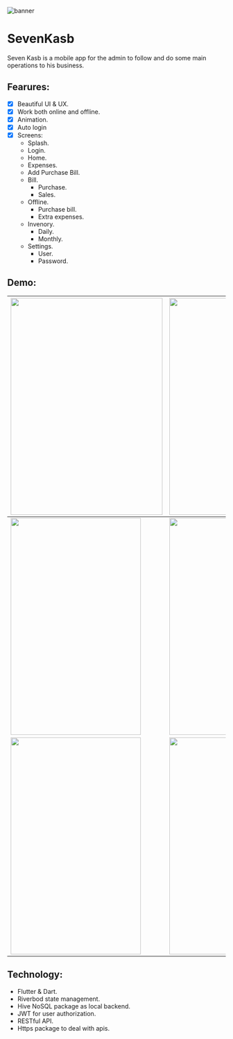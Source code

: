 ![banner](https://user-images.githubusercontent.com/58103293/147350309-f298cfe2-2abf-48b4-b09a-6e00df5272ff.png)
# SevenKasb
Seven Kasb is a mobile app for the admin to follow and do some main operations to his business.
## Fearures:
- [x] Beautiful UI & UX.
- [x] Work both online and offline. 
- [x] Animation.
- [x] Auto login
- [x] Screens:
    * Splash.
    * Login.
    * Home.
    * Expenses.
    * Add Purchase Bill.
    * Bill.
        - Purchase.
        - Sales.
    * Offline.
        - Purchase bill.
        - Extra expenses.
    * Invenory.
        - Daily.
        - Monthly.  
    * Settings.
        - User.
        - Password.
        
## Demo:
| <img src="https://user-images.githubusercontent.com/58103293/147123629-81dc38ab-6b05-412a-b0e5-0c7e1602ecee.png" width="350" height="500"> | <img src="https://user-images.githubusercontent.com/58103293/147123634-47f32c32-235b-42f0-b54b-4d49cd25ba74.png" width="350" height="500"> | <img src="https://user-images.githubusercontent.com/58103293/147123642-99e681f5-8cc7-4aff-8b6d-ffcbf79f3e7c.png" width="350" height="500"> | <img src="https://user-images.githubusercontent.com/58103293/147123647-9852bb32-174e-41f6-8c64-573bbd35a93c.png" width="350" height="500"> |
|--------------------------------------------------------------------------------------------------------------------------------------------|--------------------------------------------------------------------------------------------------------------------------------------------|--------------------------------------------------------------------------------------------------------------------------------------------|--------------------------------------------------------------------------------------------------------------------------------------------|
| <img src="https://user-images.githubusercontent.com/58103293/147123650-b974ce21-3052-4096-b2e3-3fa9f9192b68.png" width="300" height="500"> | <img src="https://user-images.githubusercontent.com/58103293/147123652-f40c15aa-50ec-4583-8321-29c9456b66a0.png" width="300" height="500"> | <img src="https://user-images.githubusercontent.com/58103293/147123627-e22aff27-0108-4ded-84b2-6f36c87a9a4d.png" width="300" height="500"> | <img src="https://user-images.githubusercontent.com/58103293/147123619-b58bc027-195d-4826-908f-0853aaffe0b4.png" width="300" height="500"> |
| <img src="https://user-images.githubusercontent.com/58103293/147123621-f9cee618-7d6f-4423-b87b-45e1f7481aa4.png" width="300" height="500"> | <img src="https://user-images.githubusercontent.com/58103293/147123600-4dd9f1d3-a5c2-4046-bea6-de8043dd83e4.png" width="300" height="500"> | <img src="https://user-images.githubusercontent.com/58103293/147123613-2e7c6c55-cce2-409d-beec-b409a4b2c608.png" width="300" height="500"> |                                                                                                                                            |

<!-- <img src="https://user-images.githubusercontent.com/58103293/147123629-81dc38ab-6b05-412a-b0e5-0c7e1602ecee.png" width="250" height="500">
<img src="https://user-images.githubusercontent.com/58103293/147123634-47f32c32-235b-42f0-b54b-4d49cd25ba74.png" width="250" height="500">
<img src="https://user-images.githubusercontent.com/58103293/147123647-9852bb32-174e-41f6-8c64-573bbd35a93c.png" width="250" height="500">
<img src="https://user-images.githubusercontent.com/58103293/147123642-99e681f5-8cc7-4aff-8b6d-ffcbf79f3e7c.png" width="250" height="500">
<img src="https://user-images.githubusercontent.com/58103293/147123650-b974ce21-3052-4096-b2e3-3fa9f9192b68.png" width="250" height="500">
<img src="https://user-images.githubusercontent.com/58103293/147123652-f40c15aa-50ec-4583-8321-29c9456b66a0.png" width="250" height="500">
<img src="https://user-images.githubusercontent.com/58103293/147123627-e22aff27-0108-4ded-84b2-6f36c87a9a4d.png" width="250" height="500">
<img src="https://user-images.githubusercontent.com/58103293/147123619-b58bc027-195d-4826-908f-0853aaffe0b4.png" width="250" height="500">
<img src="https://user-images.githubusercontent.com/58103293/147123621-f9cee618-7d6f-4423-b87b-45e1f7481aa4.png" width="250" height="500">
<img src="https://user-images.githubusercontent.com/58103293/147123600-4dd9f1d3-a5c2-4046-bea6-de8043dd83e4.png" width="250" height="500">
<img src="https://user-images.githubusercontent.com/58103293/147123613-2e7c6c55-cce2-409d-beec-b409a4b2c608.png" width="250" height="500">
 -->
  ## Technology:
- Flutter & Dart. 
- Riverbod state management.
- Hive NoSQL package as local backend.
- JWT for user authorization.
- RESTful API.
- Https package to deal with apis.
